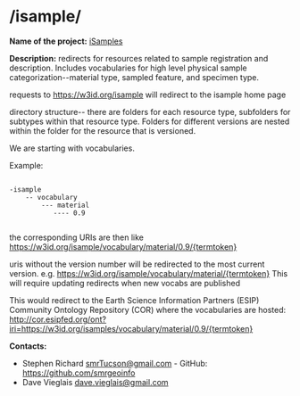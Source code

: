 
# /isample/

**Name of the project:** [iSamples](https://isamplesorg.github.io/home/)

**Description:** redirects for resources related to sample registration and description.  Includes vocabularies for high level physical sample categorization--material type, sampled feature, and specimen type.

requests to https://w3id.org/isample will redirect to the isample home page


directory structure-- there are folders for each resource type, subfolders for subtypes within that resource type. Folders for different versions are nested within the folder for the resource that is versioned. 

We are starting with vocabularies.

Example:
```
```
```
-isample
    -- vocabulary
        --- material
           ---- 0.9
```
```
```
the corresponding URIs are then like 
https://w3id.org/isample/vocabulary/material/0.9/{termtoken}

uris without the version number will be redirected to the most current version. 
e.g. https://w3id.org/isample/vocabulary/material/{termtoken}
This will require updating redirects when new vocabs are published

This would redirect to the Earth Science Information Partners (ESIP) Community Ontology Repository (COR) where the vocabularies are hosted:
http://cor.esipfed.org/ont?iri=https://w3id.org/isamples/vocabulary/material/0.9/{termtoken}

**Contacts:**
* Stephen Richard <smrTucson@gmail.com> - GitHub: https://github.com/smrgeoinfo
* Dave Vieglais <dave.vieglais@gmail.com>  